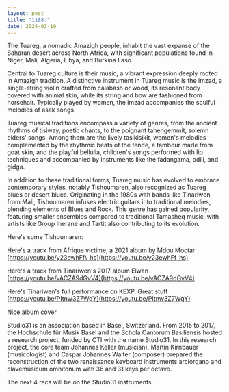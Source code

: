 ```yaml
---
layout: post
title: "1188:"
date: 2024-03-19
---
```


The Tuareg, a nomadic Amazigh people, inhabit the vast expanse of the Saharan desert across North Africa, with significant populations found in Niger, Mali, Algeria, Libya, and Burkina Faso.

Central to Tuareg culture is their music, a vibrant expression deeply rooted in Amazigh tradition. A distinctive instrument in Tuareg music is the imzad, a single-string violin crafted from calabash or wood, its resonant body covered with animal skin, while its string and bow are fashioned from horsehair. Typically played by women, the imzad accompanies the soulful melodies of asak songs.

Tuareg musical traditions encompass a variety of genres, from the ancient rhythms of tisiway, poetic chants, to the poignant tahengemmit, solemn elders' songs. Among them are the lively tasikisikit, women's melodies complemented by the rhythmic beats of the tende, a tambour made from goat skin, and the playful bellulla, children's songs performed with lip techniques and accompanied by instruments like the fadangama, odili, and gidga.

In addition to these traditional forms, Tuareg music has evolved to embrace contemporary styles, notably Tishoumaren, also recognized as Tuareg blues or desert blues. Originating in the 1980s with bands like Tinariwen from Mali, Tishoumaren infuses electric guitars into traditional melodies, blending elements of Blues and Rock. This genre has gained popularity, featuring smaller ensembles compared to traditional Tamasheq music, with artists like Group Inerane and Tartit also contributing to its evolution.

Here's some Tishoumaren:

Here's a track from Afrique victime, a 2021 album by Mdou Moctar  
[https://youtu.be/y23ewhFf\_hs](https://youtu.be/y23ewhFf_hs)

Here's a track from Tinariwen's 2017 album Elwan  
[https://youtu.be/vACZA9dGvV4](https://youtu.be/vACZA9dGvV4)

Here's Tinariwen's full performance on KEXP. Great stuff  
[https://youtu.be/PItnw3Z7WgY](https://youtu.be/PItnw3Z7WgY)

Nice album cover

Studio31 is an association based in Basel, Switzerland. From 2015 to 2017, the Hochschule für Musik Basel and the Schola Cantorum Basiliensis hosted a research project, funded by CTI with the name Studio31. In this research project, the core team Johannes Keller (musician), Martin Kirnbauer (musicologist) and Caspar Johannes Walter (composer) prepared the reconstruction of the two renaissance keyboard instruments arciorgano and clavemusicum omnitonum with 36 and 31 keys per octave.

The next 4 recs will be on the Studio31 instruments.
